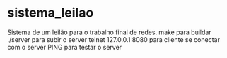 # sistema_leilao
Sistema de um leilão para o trabalho final de redes.
make para buildar
./server para subir o server
telnet 127.0.0.1 8080 para cliente se conectar com o server
PING para testar o server
